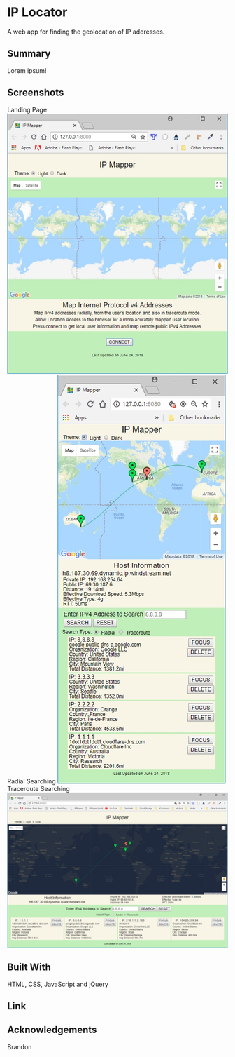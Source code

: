 # IP Locator
A web app for finding the geolocation of IP addresses.
## Summary
Lorem ipsum!
## Screenshots
Landing Page
![Landing Page](images/screenshots/ip-mapper-start.jpg)
Radial Searching
![Radial Searching](images/screenshots/ip-mapper-radial.jpg)
Traceroute Searching
![Traceroute Searching](images/screenshots/ip-mapper-traceroute.jpg)
## Built With
HTML, CSS, JavaScript and jQuery
## Link

## Acknowledgements
Brandon 
